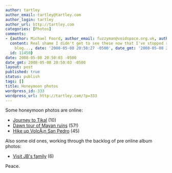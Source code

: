 ```yaml
---
author: tartley
author_email: tartley@tartley.com
author_login: tartley
author_url: http://tartley.com
categories: [Photos]
comments:
- {author: Michael Foord, author_email: fuzzyman@voidspace.org.uk, author_url: 'http://www.ironpythoninaction.com/',
  content: Real shame I didn't get to see these now that I've stopped reading your
    blog..., date: '2008-05-08 20:58:27 -0500', date_gmt: '2008-05-08 20:58:27 -0500',
  id: 11450}
date: 2008-05-08 20:50:03 -0500
date_gmt: 2008-05-08 20:50:03 -0500
layout: post
published: true
status: publish
tags: []
title: Honeymoon photos
wordpress_id: 333
wordpress_url: http://tartley.com/?p=333
---
```


Some honeymoon photos are online:

-   [Journey to
    Tikal](http://picasaweb.google.co.uk/tartley/20080401cJourneyToTikal) (10)
-   [Dawn tour of Mayan
    ruins](http://picasaweb.google.co.uk/tartley/20080402TikalDawn)
    (57!)
-   [Hike up VolcÃ¡n San
    Pedro](http://picasaweb.google.co.uk/tartley/20080405VolcanSanPedro) (45)

Also some old ones, working through the backlog of pre online album
photos:

-   [Visit JB's
    family](http://picasaweb.google.co.uk/tartley/20060928VisitJBsFamily) (6)

Peace.
